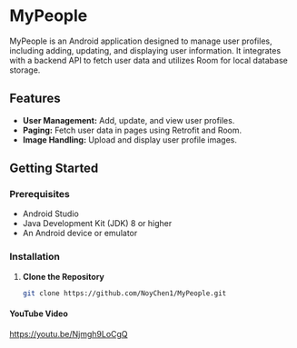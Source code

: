 
# MyPeople

MyPeople is an Android application designed to manage user profiles, including adding, updating, and displaying user information. It integrates with a backend API to fetch user data and utilizes Room for local database storage.

## Features

- **User Management:** Add, update, and view user profiles.
- **Paging:** Fetch user data in pages using Retrofit and Room.
- **Image Handling:** Upload and display user profile images.

## Getting Started

### Prerequisites

- Android Studio
- Java Development Kit (JDK) 8 or higher
- An Android device or emulator

### Installation

1. **Clone the Repository**

   ```bash
   git clone https://github.com/NoyChen1/MyPeople.git
   
#### **YouTube Video**
   https://youtu.be/Njmgh9LoCgQ
